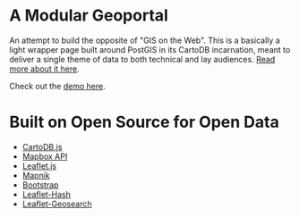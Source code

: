A Modular Geoportal
==========

An attempt to build the opposite of "GIS on the Web". This is a basically a light wrapper page built around PostGIS in its CartoDB incarnation, meant to deliver a single theme of data to both technical and lay audiences. [Read more about it here](http://geosprocket.blogspot.com/2013/04/toward-ideal-geoportal.html).

Check out the [demo here](http://wboykinm.github.io/modular-geoportal/).


Built on Open Source for Open Data
========

 - [CartoDB.js](http://github.com/CartoDB/cartodb.js)
 - [Mapbox API](http://mapbox.com/developers/api/#versions)
 - [Leaflet.js](http://cartodb.github.com/cartodb.js/examples/easy.html)
 - [Mapnik](http://github.com/mapnik/mapnik)
 - [Bootstrap](http://github.com/twitter/bootstrap)
 - [Leaflet-Hash](http://github.com/mlevans/leaflet-hash)
 - [Leaflet-Geosearch](http://github.com/smeijer/L.GeoSearch)



